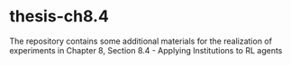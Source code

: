 # thesis-ch8.4
The repository contains some additional materials for the realization of experiments in Chapter 8, Section 8.4 - Applying Institutions to RL agents

